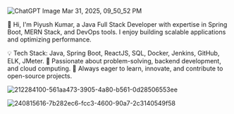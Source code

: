 ![ChatGPT Image Mar 31, 2025, 09_50_52 PM](https://github.com/user-attachments/assets/a6542e6a-14f4-40d2-bd4e-a85a43c3ca6f)

👋 Hi, I'm Piyush Kumar, a Java Full Stack Developer with expertise in Spring Boot, MERN Stack, and DevOps tools.
   I enjoy building scalable applications and optimizing performance.

💡 Tech Stack: Java, Spring Boot, ReactJS, SQL, Docker, Jenkins, GitHub, ELK, JMeter.
🎯 Passionate about problem-solving, backend development, and cloud computing.
📌 Always eager to learn, innovate, and contribute to open-source projects.

![212284100-561aa473-3905-4a80-b561-0d28506553ee](https://github.com/user-attachments/assets/fe784f49-1bbc-4c5e-ad54-decd7d38aa89)

![240815616-7b282ec6-fcc3-4600-90a7-2c3140549f58](https://github.com/user-attachments/assets/f4247bbb-9ae3-4e42-8f02-d9e237fd9752)
